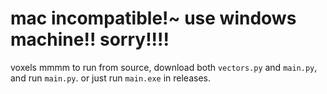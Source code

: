 # mac incompatible!~ use windows machine!! sorry!!!!
voxels mmmm
to run from source, download both `vectors.py` and `main.py`, and run `main.py`. or just run `main.exe` in releases.

